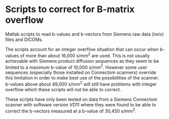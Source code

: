 # Scripts to correct for B-matrix overflow
Matlab scripts to read b-values and b-vectors from Siemens raw data (twix) files and DICOMs.

The scripts account for an integer overflow situation that can occur when b-values of more than about 16,000 s/mm<sup>2</sup> are used.
This is not usually achievable with Siemens product diffusion sequences as they seem to be limited to a maximum b-value of 10,000 s/mm<sup>2</sup>.
However some user sequences (especially those installed on Connectom scanners) override this limitation in order to make best use of the possibilities of the scanner.
b-values above about 49,000 s/mm<sup>2</sup> will still have problems with integer overflow which these scripts will not be able to correct.

These scripts have only been tested on data from a Siemens Connectom scanner with software version VD11 where they were found to be able to correct the b-vectors measured at a b-value of 30,450 s/mm<sup>2</sup>.
